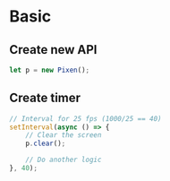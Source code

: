 # Basic

## Create new API
```js
let p = new Pixen();
```

## Create timer
```js
// Interval for 25 fps (1000/25 == 40)
setInterval(async () => {
    // Clear the screen
    p.clear();

    // Do another logic
}, 40);
```